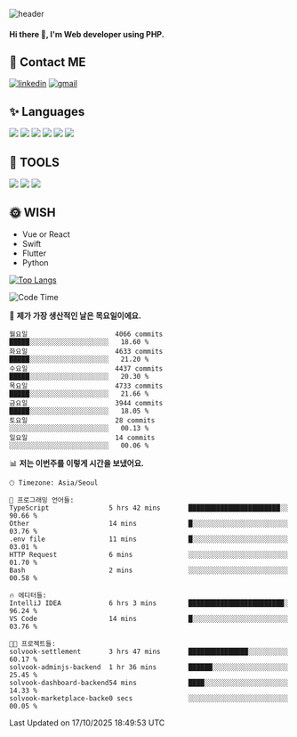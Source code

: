 ![header](https://capsule-render.vercel.app/api?type=waving&color=auto&height=300&section=header&text=Elin&fontSize=90&animation=twinkling)

#### Hi there 👋, I'm <b>Web developer</b> using PHP. ####

<!--
- 🔭 I’m currently working on Uniwill
- 🌱 I’m currently learning Vue or React or Python.
-->

<!---#### I am PHP developer --->

## 💌 Contact ME ###
[<img src='https://img.shields.io/badge/-EunjiKo-%230A66C2?style=flat-square&logo=LinkedIn&logoColor=white' alt='linkedin'>](https://www.linkedin.com/in/https://www.linkedin.com/in/eunji-ko-00a907164//)  [<img src='https://img.shields.io/badge/-einee214%40gmail.com-%23EA4335?style=flat-square&logo=Gmail&logoColor=white' alt='gmail'>](einee214@gmail.com)  


## ✨ Languages
<img src='https://img.shields.io/badge/-PHP-%23777BB4?style=for-the-badge&logo=PHP&logoColor=white'> <img src='https://img.shields.io/badge/-Laravel-%23FF2D20?style=for-the-badge&logo=Laravel&logoColor=white'> <img src='https://img.shields.io/badge/Jquery-%230769AD?style=for-the-badge&logo=Jquery&logoColor=white'> <img src='https://img.shields.io/badge/CSS3-%231572B6?style=for-the-badge&logo=CSS3&logoColor=white'> <img src='https://img.shields.io/badge/Bootstrap-%237952B3?style=for-the-badge&logo=Bootstrap&logoColor=white' > <img src='https://img.shields.io/badge/MySQL-%234479A1?style=for-the-badge&logo=MySQL&logoColor=white' >

## 🌷 TOOLS
<img src='https://img.shields.io/badge/PHPSTORM-%23000000?style=for-the-badge&logo=PhpStorm&logoColor=white' > <img src='https://img.shields.io/badge/GitLab-%23FCA121?style=for-the-badge&logo=GitLab&logoColor=white' > <img src='https://img.shields.io/badge/GitHub-%23181717?style=for-the-badge&logo=GitHub&logoColor=white'>


## 🌞 WISH
- Vue or React
- Swift
- Flutter
- Python


[![Top Langs](https://github-readme-stats.vercel.app/api/top-langs/?username=ein214&layout=compact)](https://github.com/anuraghazra/github-readme-stats)

<!--START_SECTION:waka-->
![Code Time](http://img.shields.io/badge/Code%20Time-4%2C518%20hrs%2056%20mins-blue)

📅 **제가 가장 생산적인 날은 목요일이에요.** 

```text
월요일                      4066 commits        █████░░░░░░░░░░░░░░░░░░░░   18.60 % 
화요일                      4633 commits        █████░░░░░░░░░░░░░░░░░░░░   21.20 % 
수요일                      4437 commits        █████░░░░░░░░░░░░░░░░░░░░   20.30 % 
목요일                      4733 commits        █████░░░░░░░░░░░░░░░░░░░░   21.66 % 
금요일                      3944 commits        █████░░░░░░░░░░░░░░░░░░░░   18.05 % 
토요일                      28 commits          ░░░░░░░░░░░░░░░░░░░░░░░░░   00.13 % 
일요일                      14 commits          ░░░░░░░░░░░░░░░░░░░░░░░░░   00.06 % 
```


📊 **저는 이번주를 이렇게 시간을 보냈어요.** 

```text
🕑︎ Timezone: Asia/Seoul

💬 프로그래밍 언어들: 
TypeScript               5 hrs 42 mins       ███████████████████████░░   90.66 % 
Other                    14 mins             █░░░░░░░░░░░░░░░░░░░░░░░░   03.76 % 
.env file                11 mins             █░░░░░░░░░░░░░░░░░░░░░░░░   03.01 % 
HTTP Request             6 mins              ░░░░░░░░░░░░░░░░░░░░░░░░░   01.70 % 
Bash                     2 mins              ░░░░░░░░░░░░░░░░░░░░░░░░░   00.58 % 

🔥 에디터들: 
IntelliJ IDEA            6 hrs 3 mins        ████████████████████████░   96.24 % 
VS Code                  14 mins             █░░░░░░░░░░░░░░░░░░░░░░░░   03.76 % 

🐱‍💻 프로젝트들: 
solvook-settlement       3 hrs 47 mins       ███████████████░░░░░░░░░░   60.17 % 
solvook-adminjs-backend  1 hr 36 mins        ██████░░░░░░░░░░░░░░░░░░░   25.45 % 
solvook-dashboard-backend54 mins             ████░░░░░░░░░░░░░░░░░░░░░   14.33 % 
solvook-marketplace-backe0 secs              ░░░░░░░░░░░░░░░░░░░░░░░░░   00.05 % 
```


 Last Updated on 17/10/2025 18:49:53 UTC
<!--END_SECTION:waka-->

<!---![GitHub stats](https://github-readme-stats.vercel.app/api?username=ein214&show_icons=true&theme=dracula)  --->



